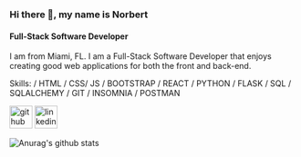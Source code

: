 ### Hi there 👋, my name is Norbert
#### Full-Stack Software Developer

I am from Miami, FL. I am a Full-Stack Software Developer that enjoys creating good web applications for both the front and back-end.

Skills: / HTML / CSS/ JS / BOOTSTRAP / REACT / PYTHON / FLASK / SQL / SQLALCHEMY / GIT / INSOMNIA / POSTMAN 

[<img src='https://cdn.jsdelivr.net/npm/simple-icons@3.0.1/icons/github.svg' alt='github' height='40'>](https://github.com/https://github.com/Norbert305)  [<img src='https://cdn.jsdelivr.net/npm/simple-icons@3.0.1/icons/linkedin.svg' alt='linkedin' height='40'>](https://www.linkedin.com/in/https://www.linkedin.com/in/norbert-seals-9422a673//)  

![Anurag's github stats](https://github-readme-stats.vercel.app/api?username=Norbert305)
